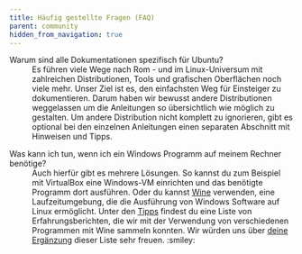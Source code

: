 ```yaml
---
title: Häufig gestellte Fragen (FAQ)
parent: community
hidden_from_navigation: true
---
```


<dl class="faq">
    <dt>Warum sind alle Dokumentationen spezifisch für Ubuntu?</dt>
    <dd>Es führen viele Wege nach Rom - und im Linux-Universum mit zahlreichen Distributionen,
    Tools und grafischen Oberflächen noch viele mehr.
    Unser Ziel ist es, den einfachsten Weg für Einsteiger zu dokumentieren.
    Darum haben wir bewusst andere Distributionen weggelassen um die Anleitungen so übersichtlich
    wie möglich zu gestalten.
    Um andere Distribution nicht komplett zu ignorieren, gibt es optional bei den einzelnen
    Anleitungen einen separaten Abschnitt mit Hinweisen und Tipps.
    </dd>

</dl>

<dl class="faq">
    <dt>Was kann ich tun, wenn ich ein Windows Programm auf meinem Rechner benötige?</dt>
    <dd>
        Auch hierfür gibt es mehrere Lösungen. So kannst du zum Beispiel mit VirtualBox eine
        Windows-VM einrichten und das benötigte Programm dort ausführen. Oder du kannst
        <a href="../tipps/wine">Wine</a> verwenden, eine Laufzeitumgebung, die die Ausführung
        von Windows Software auf Linux ermöglicht. Unter den <a href="../tipps">Tipps</a> findest
        du eine Liste von Erfahrungsberichten, die wir mit der Verwendung von verschiedenen Programmen
        mit Wine sammeln konnten. Wir würden uns über
        <a href="https://github.com/openhsr/www.openhsr.ch">deine Ergänzung</a> dieser Liste sehr
        freuen. :smiley:
    </dd>
</dl>
